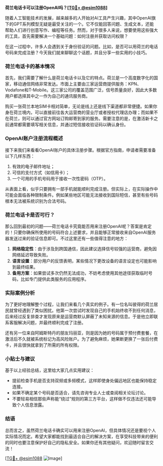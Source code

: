 **荷兰电话卡可以注册OpenAI吗？[[TG💪+ @esim1088](https://t.me/s/esim1088)]**

随着人工智能技术的发展，越来越多的人开始对AI工具产生兴趣，其中OpenAI旗下的GPT系列模型无疑是最受关注的一个。它不仅能回答问题、生成文本，还能帮助人们进行创意写作、编程等任务。然而，对于很多人来说，想要使用这些强大的工具，首先需要解决一个基础问题：如何注册并获取访问权限？

在这一过程中，许多人会遇到关于身份验证的问题。比如，是否可以用荷兰的电话号码来完成注册？今天我们就来聊聊这个话题，并且分享一些实用的小技巧。

### 荷兰电话卡的基本情况

首先，我们需要了解什么是荷兰电话卡以及它的特点。荷兰是一个高度数字化的国家，移动通信网络非常发达。市面上主要由三家运营商提供服务：KPN、Vodafone和T-Mobile。这三家公司的覆盖范围广泛，信号质量良好，因此大多数用户都选择其中之一作为自己的通讯服务商。

购买一张荷兰本地SIM卡相对简单，无论是线上还是线下渠道都非常便捷。如果你身在荷兰境内，可以直接前往各大运营商的营业厅或者授权代理店办理；而如果不在荷兰，则可以通过官方网站订购邮寄到家的服务。需要注意的是，在激活新卡之前通常都需要填写相关信息，并通过短信接收验证码以确认身份。

### OpenAI账户注册流程概述

接下来我们来看看OpenAI账户的具体注册步骤。根据官方指南，申请者需要准备以下几样东西：
1. 有效的电子邮件地址；
2. 可信的支付方式（如信用卡）；
3. 一个可用的手机号码用于接收一次性密码（OTP）。

从表面上看，似乎只要拥有一部手机就能顺利完成注册。但实际上，在实际操作中可能会面临各种限制条件。例如某些地区可能无法接收到国际短信，甚至有些号码根本无法被系统识别为合法号码。

### 荷兰电话卡是否可行？

那么回到最初的问题——荷兰电话卡究竟能否用来注册OpenAI呢？答案是肯定的！只要你确保所使用的号码符合上述要求，并且能够正常接收来自OpenAI服务器发送过来的验证信息即可。不过这里还有一些值得注意的地方：

1. **网络稳定性**：由于涉及到跨国通信，因此建议选择信号较强的运营商，避免因网络延迟导致失败。
2. **语言设置**：部分用户的反馈表明，某些情况下更改设备的语言设定也可能影响到最终结果。
3. **备用方案**：如果尝试多次仍然无法成功，不妨考虑使用其他途径获取临时号码，比如专门提供此类服务的应用程序。

### 实际案例分析

为了更好地理解整个过程，让我们来看几个真实的例子。有一位名叫彼得的荷兰居民就曾经遇到了类似困扰。他第一次尝试时发现自己的手机始终收不到任何消息，后来经过反复排查才发现原来是运营商默认屏蔽了未知来源的信息。于是他立即联系客服解决问题，并最终顺利完成了注册。

还有另一位来自阿姆斯特丹的朋友玛丽亚，则是因为她的号码属于预付费套餐，在激活后不久就被系统标记为高风险账户。为了避免麻烦，她果断更换了一张后付费卡，并且很快就拿到了所需的所有权限。

### 小贴士与建议

基于以上经验总结，这里给大家几点实用建议：
- 提前检查手机是否支持双频或多频模式，这样即使身处偏远地区也能保持稳定连接。
- 如果不确定某个号码是否适合，请先咨询专业人士或查阅相关论坛讨论。
- 不要轻易相信那些声称能“绕过”规则的第三方平台，这样做不仅违法还可能导致个人信息泄露。

### 结语

总而言之，虽然荷兰电话卡确实可以用来注册OpenAI，但具体情况还是要视个人实际情况而定。希望大家都能找到最适合自己的解决方案，在享受科技带来的便利的同时也要注意保护好自己的隐私安全。如果你还有其他疑问，欢迎随时留言交流！

[[TG💪+ @esim1088](https://t.me/s/esim1088) ![Image](https://i.postimg.cc/4NQfJmqS/Snipaste-2025-05-13-00-14-12.png)]